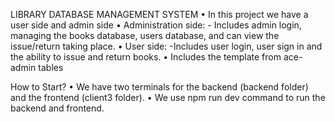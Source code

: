 LIBRARY DATABASE MANAGEMENT SYSTEM
•	In this project we have a user side and admin side
•	Administration side: - Includes admin login, managing the books database, users database, and can view the issue/return taking place.
•	User side: -Includes user login, user sign in and the ability to issue and return books.
•	Includes the template from ace-admin tables


How to Start?
•	We have two terminals for the backend (backend folder) and the frontend (client3 folder).
•	We use npm run dev command to run the backend and frontend.

